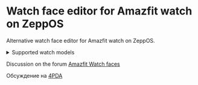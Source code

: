 # Watch face editor for Amazfit watch on ZeppOS
Alternative watch face editor for Amazfit watch on ZeppOS.

<details>

<summary>Supported watch models</summary>

- Amazfit Active
- Amazfit Active 2
- Amazfit Active Edge
- Amazfit Band 7
- Amazfit Balance
- Amazfit Bip 5
- Amazfit Bip 5 Unity
- Amazfit Cheetah
- Amazfit Cheetah Pro
- Amazfit Cheetah (Square)
- Amazfit Falcon
- Amazfit GTR 3
- Amazfit GTR 3 Pro
- Amazfit GTR 4
- Amazfit GTR mini
- Amazfit GTS 3
- Amazfit GTS 4
- Amazfit GTS 4 mini
- Amazfit T-Rex 2
- Amazfit T-Rex 3
- Amazfit T-Rex Ultra
</details>

Discussion on the forum [Amazfit Watch faces](https://amazfitwatchfaces.com/forum/viewtopic.php?p=20418)

Обсуждение на [4PDA](https://4pda.to/forum/index.php?showtopic=1061115)
